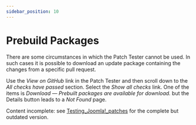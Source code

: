```yaml
---
sidebar_position: 10
---
```


Prebuild Packages
=================

There are some circumstances in which the Patch Tester cannot be used. In such cases it is possible to download an update package containing the changes from a specific pull request.

Use the *View on GitHub* link in the Patch Tester and then scroll down to the *All checks have passed* section. Select the *Show all checks* link. One of the items is *Download — Prebuilt packages are available for download.* but the Details button leads to a *Not Found* page.

Content incomplete: see [Testing_Joomla!_patches](https://docs.joomla.org/Testing_Joomla!_patches) for the complete but outdated version.
